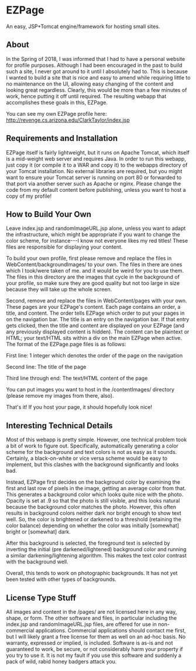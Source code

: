 # EZPage

An easy, JSP+Tomcat engine/framework for hosting small sites.

## About

In the Spring of 2018, I was informed that I had to have a personal website for profile purposes.  Although I had been encouraged in the past to build such a site, I never got around to it until I absolutely had to.  This is because I wanted to build a site that is nice and easy to amend while requiring little to no maintenance on the UI, allowing easy changing of the content and looking great regardless.  Clearly, this would be more than a few minutes of work, hence putting it off until required.  The resulting webapp that accomplishes these goals in this, EZPage.

You can see my own EZPage profile here: http://revenge.cs.arizona.edu/ClarkTaylor/index.jsp

## Requirements and Installation

EZPage itself is fairly lightweight, but it runs on Apache Tomcat, which itself is a mid-weight web server and requires Java.  In order to run this webapp, just copy it (or compile it to a WAR and copy it) to the webapps directory of your Tomcat installation.  No external libraries are required, but you might want to ensure your Tomcat server is running on port 80 or forwarded to that port via another server such as Apache or nginx.  Please change the code from my default content before publishing, unless you want to host a copy of my profile!

## How to Build Your Own

Leave index.jsp and randomImageURL.jsp alone, unless you want to adapt the infrastructure, which might be appropriate if you want to change the color scheme, for instance---I know not everyone likes my red titles!  These files are responsible for displaying your content.

To build your own profile, first please remove and replace the files in WebContent/backgroundImages/ to your own.  The files in there are ones which I took/were taken of me. and it would be weird for you to use them.  The files in this directory are the images that cycle in the background of your profile, so make sure they are good quality but not too large in size because they will take up the whole screen.

Second, remove and replace the files in WebContent/pages with your own.  These pages are your EZPage's content.  Each page contains an order, a title, and content.  The order tells EZPage which order to put your pages in on the navigation bar.  The title is an entry on the navigation bar.  If that entry gets clicked, then the title and content are displayed on your EZPage (and any previously displayed content is hidden).  The content can be plaintext or HTML; your text/HTML sits within a div on the main EZPage when active.  The format of the EZPage.page files is as follows:

First line: 1 integer which denotes the order of the page on the navigation

Second line: The title of the page

Third line through end: The text/HTML content of the page

You can put images you want to host in the /contentImages/ directory (please remove my images from there, also).

That's it!  If you host your page, it should hopefully look nice!

## Interesting Technical Details

Most of this webapp is pretty simple.  However, one technical problem took a bit of work to figure out.  Specifically, automatically generating a color scheme for the background and text colors is not as easy as it sounds.  Certainly, a black-on-white or vice versa scheme would be easy to implement, but this clashes with the background significantly and looks bad.

Instead, EZPage first decides on the background color by examining the first and last row of pixels in the image, getting an average color from that.  This generates a background color which looks quite nice with the photo.  Opacity is set at .9 so that the photo is still visible, and this looks natural because the background color matches the photo.  However, this often results in background colors neither dark nor bright enough to show text well.  So, the color is brightened or darkened to a threshold (retaining the color balance) depending on whether the color was initially [somewhat] bright or [somewhat] dark.

After this background is selected, the foreground text is selected by inverting the initial (pre darkened/lightened) background color and running a similar darkening/lightening algorithm.  This makes the text color contrast with the background well.

Overall, this tends to work on photographic backgrounds.  It has not yet been tested with other types of backgrounds.

## License Type Stuff

All images and content in the /pages/ are not licensed here in any way, shape, or form.  The other software and files, in particular including the index.jsp and randomImageURL.jsp files, are offered for use in non-commercial applications.  Commercial applications should contact me first, but I will likely grant a free license for them as well on an ad-hoc basis.  No warranty, expressed or implied, is included.  Software is as-is and not guaranteed to work, be secure, or not considerably harm your property if you try to use it.  It is not my fault if you use this software and suddenly a pack of wild, rabid honey badgers attack you.
